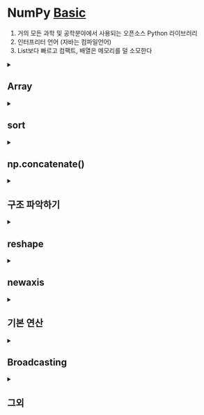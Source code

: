 # NumPy [Basic](https://numpy.org/devdocs/user/absolute_beginners.html)
1. 거의 모든 과학 및 공학분야에서 사용되는 오픈소스 Python 라이브러리
2. 인터프리터 언어 (자바는 컴파일언어)
3. List보다 빠르고 컴팩트, 배열은 메모리를 덜 소모한다

<details>
<summary> <h2>Array </summary>
<div markdown="1">

1. `ndarray` = `N-dimensioanl Array`  

 ![이미지](https://numpy.org/devdocs/_images/threefundamental.png)  
### 배열 만드는 법
1.  `np.array(object, dtype=None)`
2.  `np.zeros(shape, dtype=float)`
3.  `np.full(shape, fill_value, dtype=None)`
4.  `np.ones(hape, dtype=None)`
5.  `np.empty(shape, dtype=float)` --> _영역을 잡아서 제공하기 때문에 `zeros`와 `ones`보다는 속도가 빠름_
6.  `np.arange([start,] stop[, step,], dtype=None)`
7.  `np.linspace(start,stop,num=50,endpoint=True,retstep=False,dtype=None,axis=0)`
    > start 부터  stop 까지 균등하게 num 등분하기 
</div>
</details>
<details>
<summary> <h2> sort </summary>
<div markdown="1">

### np.sort(a, axis = -1)
```python
>> a = np.array([[1,4],[3,1]])
>> np.sort(a)                # sort along the last axis
array([[1, 4],
       [1, 3]])
>> np.sort(a, axis=None)     # sort the flattened array
array([1, 1, 3, 4])
>> np.sort(a, axis=0)        # sort along the first axis
array([[1, 1],
       [3, 4]])
```

🧐추가로 
```python
>> dtype = [('name', 'S10'), ('height', float), ('age', int)]
>> values = [('Arthur', 1.8, 41), ('Lancelot', 1.9, 38),
          ('Galahad', 1.7, 38)]
>> a = np.array(values, dtype=dtype)       # create a structured array
>> np.sort(a, order='height')                        
array([('Galahad', 1.7, 38), ('Arthur', 1.8, 41),
       ('Lancelot', 1.8999999999999999, 38)],
      dtype=[('name', '|S10'), ('height', '<f8'), ('age', '<i4')])

>> np.sort(a, order=['age', 'height'])               
array([('Galahad', 1.7, 38), ('Lancelot', 1.8999999999999999, 38),
       ('Arthur', 1.8, 41)],
      dtype=[('name', '|S10'), ('height', '<f8'), ('age', '<i4')])
```
### np.argsort(a, axis = -1)
1차원 배열
```python
>> x = np.array([3, 1, 2])
>> np.argsort(x)
array([1, 2, 0])
```
2차원 배열
```python
>> x = np.array([[0, 3], [2, 2]])
>> x
array([[0, 3],
       [2, 2]])

>> ind = np.argsort(x, axis=0)  # sorts along first axis (down)
>> ind
array([[0, 1],
       [1, 0]])
>> np.take_along_axis(x, ind, axis=0)  # same as np.sort(x, axis=0)
array([[0, 2],
       [2, 3]])

>> ind = np.argsort(x, axis=1)  # sorts along last axis (across)
>> ind
array([[0, 1],
       [0, 1]])
>> np.take_along_axis(x, ind, axis=1)  # same as np.sort(x, axis=1)
array([[0, 3],
       [2, 2]])
```
</div>
</details>

<details>
<summary> <h2> np.concatenate() </summary>
<div markdown="1">

```python
>> a = np.array([1, 2, 3, 4])
>> b = np.array([5, 6, 7, 8])

>> np.concatenate((a, b))
array([1, 2, 3, 4, 5, 6, 7, 8])
```
```python
>> x = np.array([[1, 2], [3, 4]])
>> y = np.array([[5, 6]])

>> np.concatenate((x, y), axis=0)
array([[1, 2],
       [3, 4],
       [5, 6]])
```
⁉ 3차원
```python
>> a = np.array([[[1,2,3,4]]])
>> b = np.array([[[5,6,7,8]]])

>> np.concatenate((a,b),axis=0)
array([[[1, 2, 3, 4]],

       [[5, 6, 7, 8]]])

>> np.concatenate((a,b),axis=1)
array([[[1, 2, 3, 4],
        [5, 6, 7, 8]]])
```
</div>
</details>
<details>
<summary> <h2> 구조 파악하기  </summary>
<div markdown="1">

`a.ndim` : 배열의 차원   
`a.shape` : 배열의 모양
`a.size` :  배열에 있는 데이터 크기 
```python
>> a = np.array([[[1,2,3,4]]])
>> b = np.array([[[5,6,7,8]]])

#메서드 체이닝
print(np.concatenate((a,b),axis=0).size) # 8 
print(np.concatenate((a,b),axis=0).shape) # (2,1,4)
print(np.concatenate((a,b),axis=0).ndim) # 3
```
</div>
</details>
<details>
<summary> <h2> reshape  </summary>
<div markdown="1">

```python
>> a = np.arange(6)
>> a
array([0, 1, 2, 3, 4, 5])

>> a.reshape(3,2)
array([[0, 1],
       [2, 3],
       [4, 5]])

>> np.reshape(a,(2,3))
array([[0, 1, 2],
       [3, 4, 5]])
```
</div>
</details>
<details>
<summary> <h2> newaxis</summary>
<div markdown="1">

- 축 추가하기(=차원 늘리기)
```python
>> a = np.array([1,2,3,4,5,6])
>> a.shape
(6,)

>> a2 = a[np.newaxis,:]
>> print(a2) 
[[1 2 3 4 5 6]]
>> print(a2.shape)
(1, 6)

>> a3 = a[:,np.newaxis]
>> print(a3)
[[1]
 [2]
 [3]
 [4]
 [5]
 [6]] 
 >> print(a3.shape)
 (6, 1)
 ```
 </div>
 </details>
<details>
<summary> <h2> 기본 연산</summary>
<div markdown="1">
<p align='center'>
<img src="https://numpy.org/devdocs/_images/np_data_plus_ones.png" width="60%" /><br>
더하기 연산     
<img src="https://numpy.org/devdocs/_images/np_sub_mult_divide.png" width="60%" /> <br>   
빼기 연산 / 곱하기 연산 / 나누기 연산 
</p>

### sum
```python
>> x = np.array([[1, 1], [2, 2]])
>> b.sum(axis=0)
array([3, 3])

>> b.sum(axis=1)
array([2, 4])
```

[기본 연산 더 알아보기☝](https://numpy.org/devdocs/user/quickstart.html#quickstart-basic-operations)
 </div>
 </details>
 <details>
<summary> <h2> Broadcasting </summary>
<div markdown="1">

- 두 개의 서로 다른 크기의 배열 간에 연산을 수행하려는 경우 
```python
>> data = np.array([1.0, 2.0])
>> data * 1.6
array([1.6, 3.2])
```
<!-- ![이미지](https://numpy.org/devdocs/_images/np_multiply_broadcasting.png) -->
<img src="https://numpy.org/devdocs/_images/np_multiply_broadcasting.png" width="60%"  />  

#### broadcast 충족 조건
1. they are equal(서로 같거나), or
2. one of them is 1(둘 중 하나가 1일 때 ).
[broadcast 자세히 알아보기🔎](https://numpy.org/devdocs/user/basics.broadcasting.html#basics-broadcasting)
</div>
 </details>
 <details>
<summary> <h2> 그외 </summary>
<div markdown="1">

### 난수 생성
```python
>> rng = np.random.default_rng(1) # 괄화 안에  seed 값 ( 머신러닝  random_state 값)
>> rng.random(3)
array([0.51182162, 0.9504637 , 0.14415961])

>> rng.integers(5,size=(2,4),endpoint=True) # endpoint : 5 를 포함시킬것인지 말것인지
array([[5, 3, 4, 1],
       [2, 4, 0, 1]], dtype=int64)
```
### unique
```python
>> a = np.array([11, 11, 12, 13, 14, 15, 16, 17, 12, 13, 11, 14, 18, 19, 20])

>> print(np.unique(a, return_index=True))
(array([11, 12, 13, 14, 15, 16, 17, 18, 19, 20]), array([ 0,  2,  3,  4,  5,  6,  7, 12, 13, 14], dtype=int64))

>> print(np.unique(a, return_index=False, return_inverse=True))
(array([11, 12, 13, 14, 15, 16, 17, 18, 19, 20]), array([0, 0, 1, 2, 3, 4, 5, 6, 1, 2, 0, 3, 7, 8, 9], dtype=int64))

>> print(np.unique(a, return_index=False, return_inverse=False,return_counts=True))
(array([11, 12, 13, 14, 15, 16, 17, 18, 19, 20]), array([3, 2, 2, 2, 1, 1, 1, 1, 1, 1], dtype=int64))
```
### transpose & T
```python
>> data = np.arange(6).reshape((2,3))
>> data.transpose()
array([[0, 3],
       [1, 4],
       [2, 5]])
>> data.T
array([[0, 3],
       [1, 4],
       [2, 5]])
```
### filp
```python
>> arr = np.array([1,2,3,4,9,6,7,8])
>> np.flip(arr)
array([8, 7, 6, 9, 4, 3, 2, 1])

>> arr_2d = np.array([[1, 2, 3, 4], [5, 6, 7, 8], [9, 10, 11, 12]])
>> print(arr_2d)
array([[ 1,  2,  3,  4],
       [ 5,  6,  7,  8],
       [ 9, 10, 11, 12]])

>> print(np.flip(arr_2d))
[[12 11 10  9]
 [ 8  7  6  5]
 [ 4  3  2  1]] 

>> print(np.flip(arr_2d,axis=0))
[[ 9 10 11 12]
 [ 5  6  7  8]
 [ 1  2  3  4]] 

>> print(np.flip(arr_2d,axis=1))
[[ 4  3  2  1]
 [ 8  7  6  5]
 [12 11 10  9]]
```
### flatten & ravel
1. ravel은 복사본을 생성하지 않아 메모리 측면에서 효율적
2. copy는 깊은 복사, ravel 은 얕은 복사
```python
>> x = np.array([[1 , 2, 3, 4], [5, 6, 7, 8], [9, 10, 11, 12]])
>> print(x)
[[ 1  2  3  4]
 [ 5  6  7  8]
 [ 9 10 11 12]] 

>> print(x.flatten()) # x.reshape((1,-1))[0]과 동일한 결과. reshape는 차원을 고려해야 함
[ 1  2  3  4  5  6  7  8  9 10 11 12]
```
### Docstring 접근
1. `.속성명?` or  `x.속성명??`
2. *shift* + *tab* 으로 보는 게 더 편하다
```python
def double(a):
    '''
    여기에 함수 설명 쓰기 
    double(arr) 
    '''
    return a*2
```
```python
>> double?
Signature: double(a)
Docstring:
여기에 함수 설명 쓰기 
double(arr) 
File:      c:\users\user\appdata\local\temp\ipykernel_5372\2325553044.py
Type:      function

>> double?? # 소스 코드 같이 보여줌 
Signature: double(a)
Source:   
def double(a):
    '''
    여기에 함수 설명 쓰기 
    double(arr) 
    '''
    return a*2
File:      c:\users\user\appdata\local\temp\ipykernel_5372\2325553044.py
Type:      function
```
</div>
</details>
